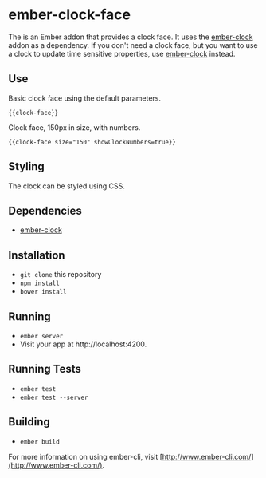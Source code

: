 # ember-clock-face

The is an Ember addon that provides a clock face.  It uses the [ember-clock](https://github.com/lozjackson/ember-clock) addon as a dependency.  If you don't need a clock face, but you want to use a clock to update time sensitive properties, use [ember-clock](https://github.com/lozjackson/ember-clock) instead. 




## Use

Basic clock face using the default parameters.
  
  ```
  {{clock-face}}
  ```
  
Clock face, 150px in size, with numbers.

  ```
  {{clock-face size="150" showClockNumbers=true}}
  ```




## Styling

The clock can be styled using CSS.




## Dependencies

* [ember-clock](https://github.com/lozjackson/ember-clock)




## Installation

* `git clone` this repository
* `npm install`
* `bower install`

## Running

* `ember server`
* Visit your app at http://localhost:4200.

## Running Tests

* `ember test`
* `ember test --server`

## Building

* `ember build`

For more information on using ember-cli, visit [http://www.ember-cli.com/](http://www.ember-cli.com/).

